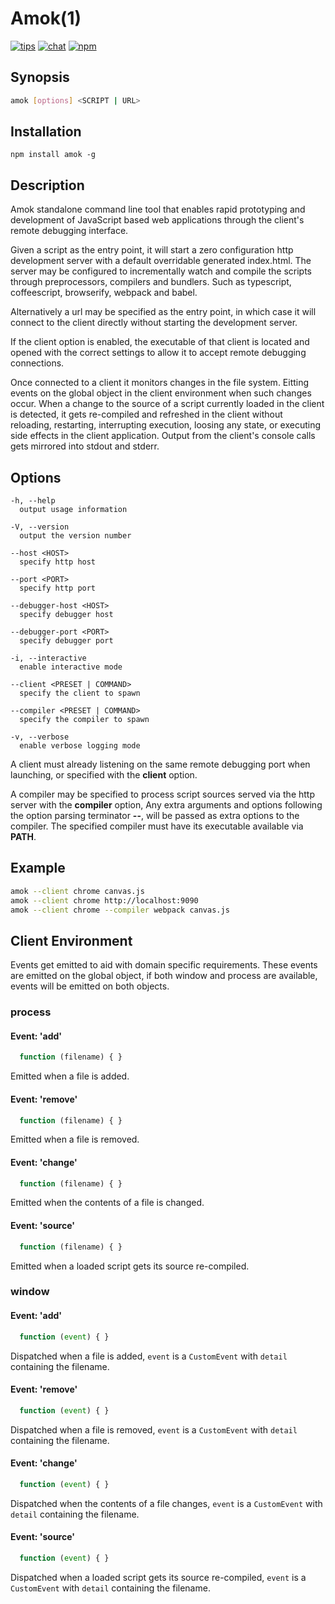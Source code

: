 # Amok(1)
[![tips](https://img.shields.io/gratipay/caspervonb.svg?style=flat-square)](https://gratipay.com/caspervonb/)
[![chat](https://img.shields.io/badge/gitter-join%20chat-green.svg?style=flat-square)](https://gitter.im/caspervonb/amok)
[![npm](https://img.shields.io/npm/v/amok.svg?style=flat-square)](https://www.npmjs.org/package/amok)

## Synopsis
```sh
amok [options] <SCRIPT | URL>
```

## Installation
```
npm install amok -g
```

## Description
Amok standalone command line tool that enables rapid prototyping and
development of JavaScript based web applications through the client's
remote debugging interface.

Given a script as the entry point, it will start a zero configuration
http development server with a default overridable generated index.html.
The server may be configured to incrementally watch and compile the scripts
through preprocessors, compilers and bundlers. Such as typescript,
coffeescript, browserify, webpack and babel.

Alternatively a url may be specified as the entry point, in which case
it will connect to the client directly without starting the development
server.

If the client option is enabled, the executable of that client is
located and opened with the correct settings to allow it to accept
remote debugging connections.

Once connected to a client it monitors changes in the file system.
Eitting events on the global object in the client environment when such
changes occur. When a change to the source of a script currently loaded
in the client is detected, it gets re-compiled and refreshed in the
client without reloading, restarting, interrupting execution, loosing
any state, or executing side effects in the client application. Output
from the client's console calls gets mirrored into stdout and stderr.


## Options
```
-h, --help
  output usage information

-V, --version
  output the version number

--host <HOST>
  specify http host

--port <PORT>
  specify http port

--debugger-host <HOST>
  specify debugger host

--debugger-port <PORT>
  specify debugger port

-i, --interactive
  enable interactive mode

--client <PRESET | COMMAND>
  specify the client to spawn

--compiler <PRESET | COMMAND>
  specify the compiler to spawn

-v, --verbose
  enable verbose logging mode
```

A client must already listening on the same remote debugging port when
launching, or specified with the **client** option.

A compiler may be specified to process script sources served via the
http server with the **compiler** option, Any extra arguments and
options following the option parsing terminator **--**, will be passed
as extra options to the compiler. The specified compiler must have its
executable available via **PATH**.


## Example
```sh
amok --client chrome canvas.js
amok --client chrome http://localhost:9090
amok --client chrome --compiler webpack canvas.js
```

## Client Environment
Events get emitted to aid with domain specific requirements.
These events are emitted on the global object,
if both window and process are available, events will be emitted on both objects.

### process
#### Event: 'add'
```js
  function (filename) { }
```

Emitted when a file is added.

#### Event: 'remove'
```js
  function (filename) { }
```
Emitted when a file is removed.

#### Event: 'change'
```js
  function (filename) { }
```

Emitted when the contents of a file is changed.

#### Event: 'source'
```js
  function (filename) { }
```

Emitted when a loaded script gets its source re-compiled.

### window
#### Event: 'add'
```js
  function (event) { }
```

Dispatched when a file is added, `event` is a `CustomEvent` with
`detail` containing the filename.

#### Event: 'remove'
```js
  function (event) { }
```

Dispatched when a file is removed, `event` is a `CustomEvent` with
`detail` containing the filename.

#### Event: 'change'
```js
  function (event) { }
```

Dispatched when the contents of a file changes, `event` is a `CustomEvent` with
`detail` containing the filename.

#### Event: 'source'
```js
  function (event) { }
```

Dispatched when a loaded script gets its source re-compiled, `event` is a `CustomEvent` with
`detail` containing the filename.
